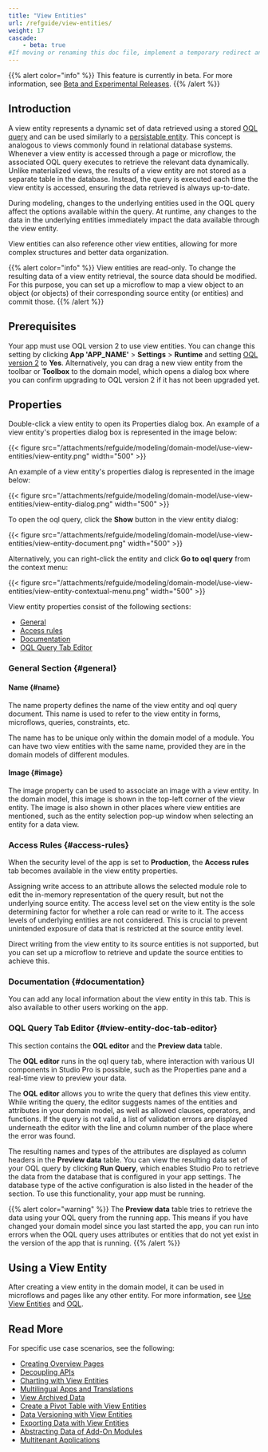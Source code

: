 ```yaml
---
title: "View Entities"
url: /refguide/view-entities/
weight: 17
cascade:
    - beta: true
#If moving or renaming this doc file, implement a temporary redirect and let the respective team know they should update the URL in the product. See Mapping to Products for more details.
---
```


{{% alert color="info" %}}
This feature is currently in beta. For more information, see [Beta and Experimental Releases](/releasenotes/beta-features/).
{{% /alert %}}

## Introduction

A view entity represents a dynamic set of data retrieved using a stored [OQL query](/refguide/oql/) and can be used similarly to a [persistable entity](/refguide/persistability/#persistable). This concept is analogous to views commonly found in relational database systems. Whenever a view entity is accessed through a page or microflow, the associated OQL query executes to retrieve the relevant data dynamically. Unlike materialized views, the results of a view entity are not stored as a separate table in the database. Instead, the query is executed each time the view entity is accessed, ensuring the data retrieved is always up-to-date.

During modeling, changes to the underlying entities used in the OQL query affect the options available within the query. At runtime, any changes to the data in the underlying entities immediately impact the data available through the view entity.

View entities can also reference other view entities, allowing for more complex structures and better data organization. 

{{% alert color="info" %}}
View entities are read-only. To change the resulting data of a view entity retrieval, the source data should be modified. For this purpose, you can set up a microflow to map a view object to an object (or objects) of their corresponding source entity (or entities) and commit those.
{{% /alert %}}

## Prerequisites

Your app must use OQL version 2 to use view entities. You can change this setting by clicking **App 'APP_NAME'** > **Settings** > **Runtime** and setting [OQL version 2](/refguide/app-settings/#oql-version-2) to **Yes**. Alternatively, you can drag a new view entity from the toolbar or **Toolbox** to the domain model, which opens a dialog box where you can confirm upgrading to OQL version 2 if it has not been upgraded yet.

## Properties 

Double-click a view entity to open its Properties dialog box. An example of a view entity's properties dialog box is represented in the image below:

{{< figure src="/attachments/refguide/modeling/domain-model/use-view-entities/view-entity.png" width="500" >}}

An example of a view entity's properties dialog is represented in the image below:

{{< figure src="/attachments/refguide/modeling/domain-model/use-view-entities/view-entity-dialog.png" width="500" >}}

To open the oql query, click the **Show** button in the view entity dialog:

{{< figure src="/attachments/refguide/modeling/domain-model/use-view-entities/view-entity-document.png" width="500" >}}

Alternatively, you can right-click the entity and click **Go to oql query** from the context menu:

{{< figure src="/attachments/refguide/modeling/domain-model/use-view-entities/view-entity-contextual-menu.png" width="500" >}}

View entity properties consist of the following sections:

* [General](#general)
* [Access rules](#access-rules)
* [Documentation](#documentation)
* [OQL Query Tab Editor](#view-entity-doc-tab-editor)

### General Section {#general}

#### Name {#name}

The name property defines the name of the view entity and oql query document. This name is used to refer to the view entity in forms, microflows, queries, constraints, etc.

The name has to be unique only within the domain model of a module. You can have two view entities with the same name, provided they are in the domain models of different modules.

#### Image {#image}

The image property can be used to associate an image with a view entity. In the domain model, this image is shown in the top-left corner of the view entity. The image is also shown in other places where view entities are mentioned, such as the entity selection pop-up window when selecting an entity for a data view.

### Access Rules {#access-rules}

When the security level of the app is set to **Production**, the **Access rules** tab becomes available in the view entity properties.

Assigning write access to an attribute allows the selected module role to edit the in-memory representation of the query result, but not the underlying source entity. The access level set on the view entity is the sole determining factor for whether a role can read or write to it. The access levels of underlying entities are not considered. This is crucial to prevent unintended exposure of data that is restricted at the source entity level.

Direct writing from the view entity to its source entities is not supported, but you can set up a microflow to retrieve and update the source entities to achieve this.

### Documentation {#documentation}

You can add any local information about the view entity in this tab. This is also available to other users working on the app.

### OQL Query Tab Editor {#view-entity-doc-tab-editor}

This section contains the **OQL editor** and the **Preview data** table.

The **OQL editor**  runs in the oql query tab, where interaction with various UI components in Studio Pro is possible, such as the Properties pane and a real-time view to preview your data.

The **OQL editor** allows you to write the query that defines this view entity. While writing the query, the editor suggests names of the entities and attributes in your domain model, as well as allowed clauses, operators, and functions. If the query is not valid, a list of validation errors are displayed underneath the editor with the line and column number of the place where the error was found.

The resulting names and types of the attributes are displayed as column headers in the **Preview data** table. You can view the resulting data set of your OQL query by clicking **Run Query**, which enables Studio Pro to retrieve the data from the database that is configured in your app settings. The database type of the active configuration is also listed in the header of the section. To use this functionality, your app must be running.

{{% alert color="warning" %}}
The **Preview data** table tries to retrieve the data using your OQL query from the running app. This means if you have changed your domain model since you last started the app, you can run into errors when the OQL query uses attributes or entities that do not yet exist in the version of the app that is running.
{{% /alert %}}


## Using a View Entity 

After creating a view entity in the domain model, it can be used in microflows and pages like any other entity. For more information, see [Use View Entities](/refguide/use-view-entities/) and [OQL]( /refguide/oql/).

## Read More

For specific use case scenarios, see the following:

* [Creating Overview Pages](/refguide/view-entity-overview-pages/)
* [Decoupling APIs](/refguide/decoupling-apis/)
* [Charting with View Entities](/refguide/charting-with-view-entities/)
* [Multilingual Apps and Translations](/refguide/multilingual-apps/)
* [View Archived Data](/refguide/view-archived-data/)
* [Create a Pivot Table with View Entities](/refguide/view-entity-pivot-table/)
* [Data Versioning with View Entities](/refguide/view-entity-data-versioning/)
* [Exporting Data with View Entities](/refguide/view-entity-expport-data/)
* [Abstracting Data of Add-On Modules](/refguide/abstracting-view-entity-data/)
* [Multitenant Applications](/refguide/view-entity-multitenant-apps/)
